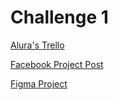 # Challenge 1

[Alura's Trello](https://trello.com/b/19ouy4RA/desafio-front-end-semana-1)

[Facebook Project Post](https://www.youtube.com/redirect?event=video_description&redir_token=QUFFLUhqblcxRXpwRE52cm1Wc2ozZW1MXy1PemxmUlFjQXxBQ3Jtc0tuT0RVQTJYWFgtcU1EMm93bng4UjBwYXk4dWlsRUk0WXlpelZmbldiS0doNVRSOXJ1N3cycHUwZklqejFzNkIzbG1tZWJHaUFKeVRzWm1MRDAySjZ0cHkwd2tkWndIVEtfVEZ0RmlpYXplOG5lOWpwOA&q=https%3A%2F%2Fwww.facebook.com%2FAluraCursosOnline&v=Yk2gRJtkQpM)

[Figma Project](https://www.figma.com/file/Ve4hpTfmMa7yAFneoGtGKD/Projects?node-id=17%3A3367&viewport=86%2C-1148%2C0.3736729025840759)
